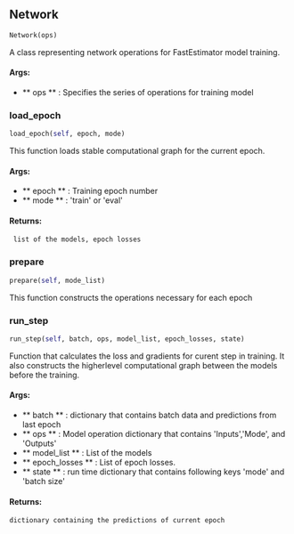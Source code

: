 ## Network
```python
Network(ops)
```
A class representing network operations for FastEstimator model training.

#### Args:
* ** ops ** :  Specifies the series of operations for training model


### load_epoch
```python
load_epoch(self, epoch, mode)
```
This function loads stable computational graph for the current epoch.

#### Args:
* ** epoch ** :  Training epoch number
* ** mode ** :  'train' or 'eval'


#### Returns:
     list of the models, epoch losses

### prepare
```python
prepare(self, mode_list)
```
This function constructs the operations necessary for each epoch        

### run_step
```python
run_step(self, batch, ops, model_list, epoch_losses, state)
```
Function that calculates the loss and gradients for curent step in training. It also constructs the higherlevel computational graph between the models before the training.

#### Args:
* ** batch ** :  dictionary that contains batch data and predictions from last epoch
* ** ops ** :  Model operation dictionary that contains 'Inputs','Mode', and 'Outputs'
* ** model_list ** :  List of the models
* ** epoch_losses ** :  List of epoch losses.
* ** state ** :  run time dictionary that contains following keys 'mode' and 'batch size'


#### Returns:
    dictionary containing the predictions of current epoch